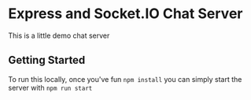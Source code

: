 # Express and Socket.IO Chat Server
This is a little demo chat server

## Getting Started
To run this locally, once you've fun `npm install` you can simply start the server with `npm run start`
